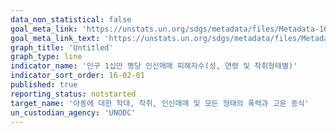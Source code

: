 ```yaml
---
data_non_statistical: false
goal_meta_link: 'https://unstats.un.org/sdgs/metadata/files/Metadata-16-02-01.pdf'
goal_meta_link_text: 'https://unstats.un.org/sdgs/metadata/files/Metadata-16-02-01.pdf'
graph_title: 'Untitled'
graph_type: line
indicator_name: '인구 1십만 명당 인신매매 피해자수(성, 연령 및 착취형태별)'
indicator_sort_order: 16-02-01
published: true
reporting_status: notstarted
target_name: '아동에 대한 학대, 착취, 인신매매 및 모든 형태의 폭력과 고문 종식'
un_custodian_agency: 'UNODC'
---
```

